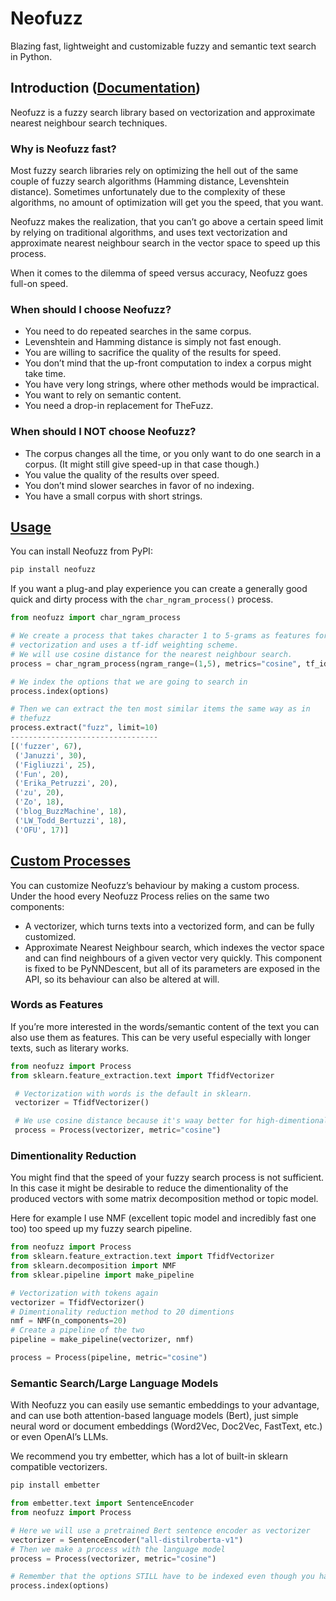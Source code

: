 # Neofuzz

Blazing fast, lightweight and customizable fuzzy and semantic text search in Python.

## Introduction ([Documentation](https://x-tabdeveloping.github.io/neofuzz/))
Neofuzz is a fuzzy search library based on vectorization and approximate nearest neighbour
search techniques.

### Why is Neofuzz fast?
Most fuzzy search libraries rely on optimizing the hell out of the same couple of fuzzy search algorithms (Hamming distance, Levenshtein distance). Sometimes unfortunately due to the complexity of these algorithms, no amount of optimization will get you the speed, that you want.

Neofuzz makes the realization, that you can’t go above a certain speed limit by relying on traditional algorithms, and uses text vectorization and approximate nearest neighbour search in the vector space to speed up this process.

When it comes to the dilemma of speed versus accuracy, Neofuzz goes full-on speed.

### When should I choose Neofuzz?
 - You need to do repeated searches in the same corpus.
 - Levenshtein and Hamming distance is simply not fast enough.
 - You are willing to sacrifice the quality of the results for speed.
 - You don’t mind that the up-front computation to index a corpus might take time.
 - You have very long strings, where other methods would be impractical.
 - You want to rely on semantic content.
 - You need a drop-in replacement for TheFuzz.

### When should I NOT choose Neofuzz?
 - The corpus changes all the time, or you only want to do one search in a corpus. (It might still give speed-up in that case though.)
 - You value the quality of the results over speed.
 - You don’t mind slower searches in favor of no indexing.
 - You have a small corpus with short strings.

## [Usage](https://x-tabdeveloping.github.io/neofuzz/getting_started.html)

You can install Neofuzz from PyPI:

```bash
pip install neofuzz
```

If you want a plug-and play experience you can create a generally good quick and dirty
process with the `char_ngram_process()` process.

```python
from neofuzz import char_ngram_process

# We create a process that takes character 1 to 5-grams as features for
# vectorization and uses a tf-idf weighting scheme.
# We will use cosine distance for the nearest neighbour search.
process = char_ngram_process(ngram_range=(1,5), metrics="cosine", tf_idf=True)

# We index the options that we are going to search in
process.index(options)

# Then we can extract the ten most similar items the same way as in
# thefuzz
process.extract("fuzz", limit=10)
---------------------------------
[('fuzzer', 67),
 ('Januzzi', 30),
 ('Figliuzzi', 25),
 ('Fun', 20),
 ('Erika_Petruzzi', 20),
 ('zu', 20),
 ('Zo', 18),
 ('blog_BuzzMachine', 18),
 ('LW_Todd_Bertuzzi', 18),
 ('OFU', 17)]
```

## [Custom Processes](https://x-tabdeveloping.github.io/neofuzz/custom_vectorizer.html)

You can customize Neofuzz’s behaviour by making a custom process.
Under the hood every Neofuzz Process relies on the same two components:

 - A vectorizer, which turns texts into a vectorized form, and can be fully customized.
 - Approximate Nearest Neighbour search, which indexes the vector space and can find neighbours of a given vector very quickly. This component is fixed to be PyNNDescent, but all of its parameters are exposed in the API, so its behaviour can also be altered at will.

### Words as Features

If you’re more interested in the words/semantic content of the text you can also use them as features. This can be very useful especially with longer texts, such as literary works.

```python
from neofuzz import Process
from sklearn.feature_extraction.text import TfidfVectorizer

 # Vectorization with words is the default in sklearn.
 vectorizer = TfidfVectorizer()

 # We use cosine distance because it's waay better for high-dimentional spaces.
 process = Process(vectorizer, metric="cosine")
```

### Dimentionality Reduction

You might find that the speed of your fuzzy search process is not sufficient. In this case it might be desirable to reduce the dimentionality of the produced vectors with some matrix decomposition method or topic model.

Here for example I use NMF (excellent topic model and incredibly fast one too) too speed up my fuzzy search pipeline.

```python
from neofuzz import Process
from sklearn.feature_extraction.text import TfidfVectorizer
from sklearn.decomposition import NMF
from sklear.pipeline import make_pipeline

# Vectorization with tokens again
vectorizer = TfidfVectorizer()
# Dimentionality reduction method to 20 dimentions
nmf = NMF(n_components=20)
# Create a pipeline of the two
pipeline = make_pipeline(vectorizer, nmf)

process = Process(pipeline, metric="cosine")
```

### Semantic Search/Large Language Models

With Neofuzz you can easily use semantic embeddings to your advantage, and can use both attention-based language models (Bert), just simple neural word or document embeddings (Word2Vec, Doc2Vec, FastText, etc.) or even OpenAI’s LLMs.

We recommend you try embetter, which has a lot of built-in sklearn compatible vectorizers.
```bash
pip install embetter
```

```python
from embetter.text import SentenceEncoder
from neofuzz import Process

# Here we will use a pretrained Bert sentence encoder as vectorizer
vectorizer = SentenceEncoder("all-distilroberta-v1")
# Then we make a process with the language model
process = Process(vectorizer, metric="cosine")

# Remember that the options STILL have to be indexed even though you have a pretrained vectorizer
process.index(options)
```
